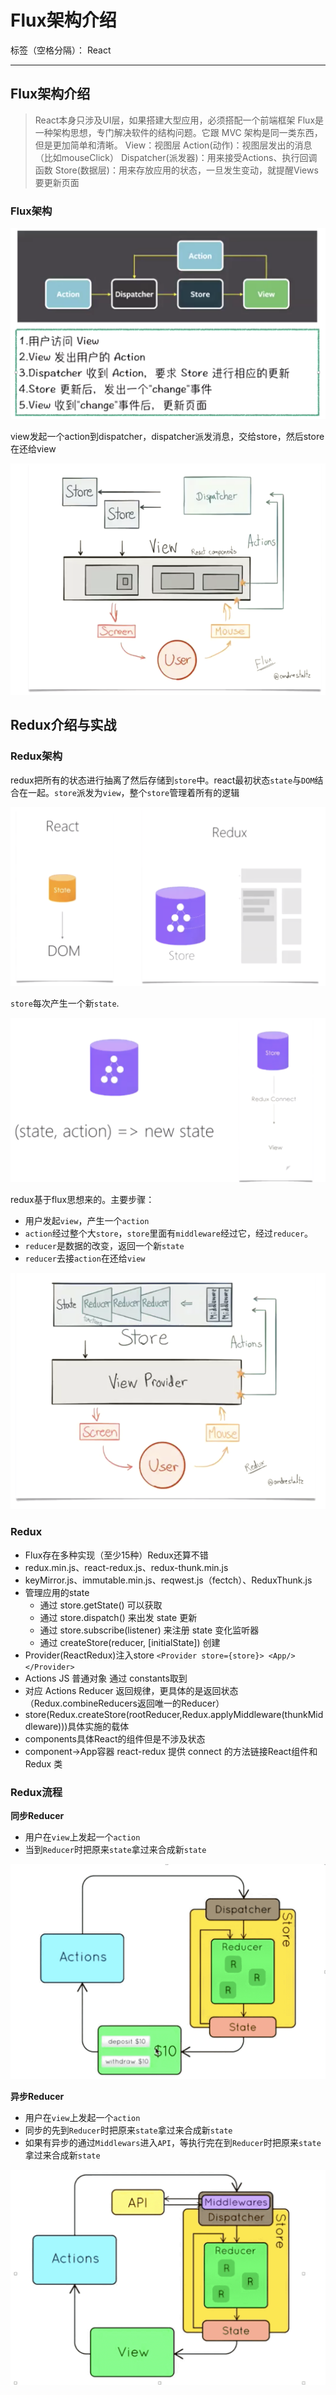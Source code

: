 ﻿# Flux架构介绍

标签（空格分隔）： React

---

<h2>Flux架构介绍</h2>

> React本身只涉及UI层，如果搭建大型应用，必须搭配一个前端框架
> Flux是一种架构思想，专门解决软件的结构问题。它跟 MVC 架构是同一类东西，但是更加简单和清晰。
> View：视图层
> Action(动作)：视图层发出的消息（比如mouseClick）
> Dispatcher(派发器)：用来接受Actions、执行回调函数
> Store(数据层)：用来存放应用的状态，一旦发生变动，就提醒Views要更新页面

<h3>Flux架构</h3>

<p><img src="https://raw.githubusercontent.com/rel-start/Notes/picture/picture/flux01.png"></p>

view发起一个action到dispatcher，dispatcher派发消息，交给store，然后store在还给view

<p><img src="https://raw.githubusercontent.com/rel-start/Notes/picture/picture/flux02.png"></p>


<h2>Redux介绍与实战</h2>

<h3>Redux架构</h3>

redux把所有的状态进行抽离了然后存储到`store`中。react最初状态`state`与`DOM`结合在一起。`store`派发为`view`，整个`store`管理着所有的逻辑

<p><img src="https://raw.githubusercontent.com/rel-start/Notes/picture/picture/flux03.png"></p>

`store`每次产生一个新`state`.

<p><img src="https://raw.githubusercontent.com/rel-start/Notes/picture/picture/flux04.png"></p>

redux基于flux思想来的。主要步骤：
- 用户发起`view`，产生一个`action`
- `action`经过整个大`store`，`store`里面有`middleware`经过它，经过`reducer`。
- `reducer`是数据的改变，返回一个新`state`
- `reducer`去接`action`在还给`view`

<p><img src="https://raw.githubusercontent.com/rel-start/Notes/picture/picture/flux05.png"></p>

<h3>Redux</h3>

- Flux存在多种实现（至少15种）Redux还算不错
- redux.min.js、react-redux.js、redux-thunk.min.js
- keyMirror.js、immutable.min.js、reqwest.js（fectch）、ReduxThunk.js
- 管理应用的state
  - 通过 store.getState() 可以获取
  - 通过 store.dispatch() 来出发 state 更新
  - 通过 store.subscribe(listener) 来注册 state 变化监听器
  - 通过 createStore(reducer, [initialState]) 创建
- Provider(ReactRedux)注入store `<Provider store={store}> <App/> </Provider>`
- Actions JS 普通对象 通过 constants取到
- 对应 Actions Reducer 返回规律，更具体的是返回状态（Redux.combineReducers返回唯一的Reducer）
- store(Redux.createStore(rootReducer,Redux.applyMiddleware(thunkMiddleware)))具体实施的载体
- components具体React的组件但是不涉及状态
- component->App容器 react-redux 提供 connect 的方法链接React组件和Redux 类

<h3>Redux流程</h3>

**同步Reducer**

- 用户在`view`上发起一个`action`
- 当到`Reducer`时把原来`state`拿过来合成新`state`

<p><img src="https://raw.githubusercontent.com/rel-start/Notes/picture/picture/flux06.gif"></p>

**异步Reducer**

- 用户在`view`上发起一个`action`
- 同步的先到`Reducer`时把原来`state`拿过来合成新`state`
- 如果有异步的通过`Middlewars`进入`API`，等执行完在到`Reducer`时把原来`state`拿过来合成新`state`

<p><img src="https://raw.githubusercontent.com/rel-start/Notes/picture/picture/flux07.gif"></p>